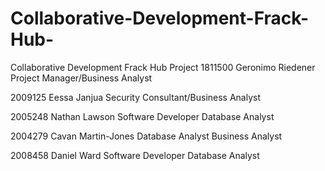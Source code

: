 # Collaborative-Development-Frack-Hub-
Collaborative Development Frack Hub Project
1811500	Geronimo Riedener	Project Manager/Business Analyst

2009125	Eessa Janjua	Security Consultant/Business Analyst

2005248	Nathan Lawson	Software Developer	Database Analyst

2004279	Cavan Martin-Jones	Database Analyst	Business Analyst

2008458	Daniel Ward	Software Developer	Database Analyst
